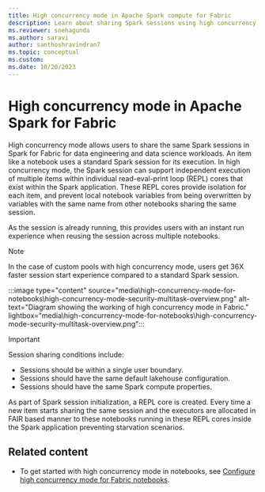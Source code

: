 ```yaml
---
title: High concurrency mode in Apache Spark compute for Fabric
description: Learn about sharing Spark sessions using high concurrency mode in Microsoft Fabric for data engineering and data science workloads.
ms.reviewer: snehagunda
ms.author: saravi
author: santhoshravindran7
ms.topic: conceptual
ms.custom:
ms.date: 10/20/2023
---
```


# High concurrency mode in Apache Spark for Fabric

High concurrency mode allows users to share the same Spark sessions in Spark for Fabric for data engineering and data science workloads. An item like a notebook uses a standard Spark session for its execution. In high concurrency mode, the Spark session can support independent execution of multiple items within individual read-eval-print loop (REPL) cores that exist within the Spark application. These REPL cores provide isolation for each item, and prevent local notebook variables from being overwritten by variables with the same name from other notebooks sharing the same session.

As the session is already running, this provides users with an instant run experience when reusing the session across multiple notebooks.

> [!NOTE]
> In the case of custom pools with high concurrency mode, users get 36X faster session start experience compared to a standard Spark session.

:::image type="content" source="media\high-concurrency-mode-for-notebooks\high-concurrency-mode-security-multitask-overview.png" alt-text="Diagram showing the working of high concurrency mode in Fabric." lightbox="media\high-concurrency-mode-for-notebooks\high-concurrency-mode-security-multitask-overview.png":::

> [!IMPORTANT]
> Session sharing conditions include:
>
>- Sessions should be within a single user boundary.
>- Sessions should have the same default lakehouse configuration.
>- Sessions should have the same Spark compute properties.

As part of Spark session initialization, a REPL core is created. Every time a new item starts sharing the same session and the executors are allocated in FAIR based manner to these notebooks running in these REPL cores inside the Spark application preventing starvation scenarios.

## Related content

- To get started with high concurrency mode in notebooks, see [Configure high concurrency mode for Fabric notebooks](configure-high-concurrency-session-notebooks.md).
